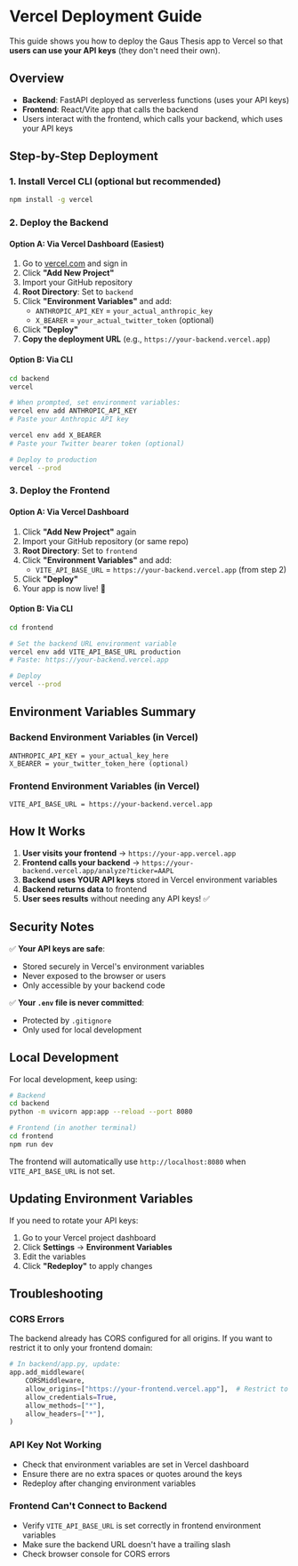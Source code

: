 # Vercel Deployment Guide

This guide shows you how to deploy the Gaus Thesis app to Vercel so that **users can use your API keys** (they don't need their own).

## Overview

- **Backend**: FastAPI deployed as serverless functions (uses your API keys)
- **Frontend**: React/Vite app that calls the backend
- Users interact with the frontend, which calls your backend, which uses your API keys

## Step-by-Step Deployment

### 1. Install Vercel CLI (optional but recommended)

```bash
npm install -g vercel
```

### 2. Deploy the Backend

#### Option A: Via Vercel Dashboard (Easiest)

1. Go to [vercel.com](https://vercel.com) and sign in
2. Click **"Add New Project"**
3. Import your GitHub repository
4. **Root Directory**: Set to `backend`
5. Click **"Environment Variables"** and add:
   - `ANTHROPIC_API_KEY` = `your_actual_anthropic_key`
   - `X_BEARER` = `your_actual_twitter_token` (optional)
6. Click **"Deploy"**
7. **Copy the deployment URL** (e.g., `https://your-backend.vercel.app`)

#### Option B: Via CLI

```bash
cd backend
vercel

# When prompted, set environment variables:
vercel env add ANTHROPIC_API_KEY
# Paste your Anthropic API key

vercel env add X_BEARER
# Paste your Twitter bearer token (optional)

# Deploy to production
vercel --prod
```

### 3. Deploy the Frontend

#### Option A: Via Vercel Dashboard

1. Click **"Add New Project"** again
2. Import your GitHub repository (or same repo)
3. **Root Directory**: Set to `frontend`
4. Click **"Environment Variables"** and add:
   - `VITE_API_BASE_URL` = `https://your-backend.vercel.app` (from step 2)
5. Click **"Deploy"**
6. Your app is now live! 🎉

#### Option B: Via CLI

```bash
cd frontend

# Set the backend URL environment variable
vercel env add VITE_API_BASE_URL production
# Paste: https://your-backend.vercel.app

# Deploy
vercel --prod
```

## Environment Variables Summary

### Backend Environment Variables (in Vercel)
```
ANTHROPIC_API_KEY = your_actual_key_here
X_BEARER = your_twitter_token_here (optional)
```

### Frontend Environment Variables (in Vercel)
```
VITE_API_BASE_URL = https://your-backend.vercel.app
```

## How It Works

1. **User visits your frontend** → `https://your-app.vercel.app`
2. **Frontend calls your backend** → `https://your-backend.vercel.app/analyze?ticker=AAPL`
3. **Backend uses YOUR API keys** stored in Vercel environment variables
4. **Backend returns data** to frontend
5. **User sees results** without needing any API keys! ✅

## Security Notes

✅ **Your API keys are safe**:
- Stored securely in Vercel's environment variables
- Never exposed to the browser or users
- Only accessible by your backend code

✅ **Your `.env` file is never committed**:
- Protected by `.gitignore`
- Only used for local development

## Local Development

For local development, keep using:
```bash
# Backend
cd backend
python -m uvicorn app:app --reload --port 8080

# Frontend (in another terminal)
cd frontend
npm run dev
```

The frontend will automatically use `http://localhost:8080` when `VITE_API_BASE_URL` is not set.

## Updating Environment Variables

If you need to rotate your API keys:

1. Go to your Vercel project dashboard
2. Click **Settings** → **Environment Variables**
3. Edit the variables
4. Click **"Redeploy"** to apply changes

## Troubleshooting

### CORS Errors
The backend already has CORS configured for all origins. If you want to restrict it to only your frontend domain:

```python
# In backend/app.py, update:
app.add_middleware(
    CORSMiddleware,
    allow_origins=["https://your-frontend.vercel.app"],  # Restrict to your domain
    allow_credentials=True,
    allow_methods=["*"],
    allow_headers=["*"],
)
```

### API Key Not Working
- Check that environment variables are set in Vercel dashboard
- Ensure there are no extra spaces or quotes around the keys
- Redeploy after changing environment variables

### Frontend Can't Connect to Backend
- Verify `VITE_API_BASE_URL` is set correctly in frontend environment variables
- Make sure the backend URL doesn't have a trailing slash
- Check browser console for CORS errors

